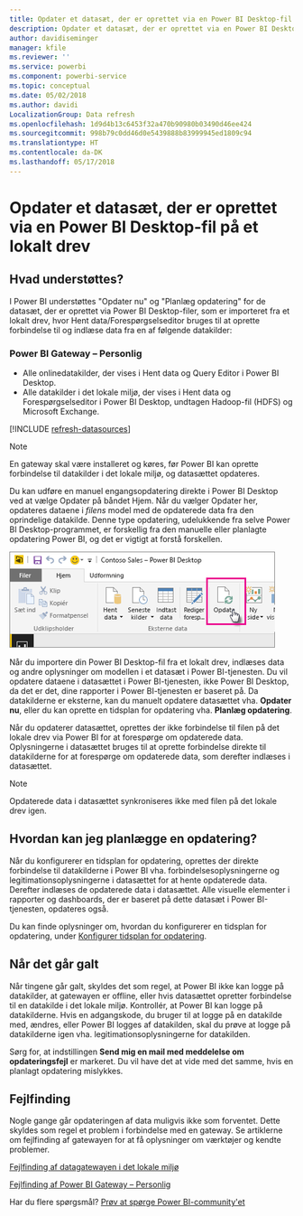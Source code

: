 ```yaml
---
title: Opdater et datasæt, der er oprettet via en Power BI Desktop-fil – lokalt
description: Opdater et datasæt, der er oprettet via en Power BI Desktop-fil på et lokalt drev
author: davidiseminger
manager: kfile
ms.reviewer: ''
ms.service: powerbi
ms.component: powerbi-service
ms.topic: conceptual
ms.date: 05/02/2018
ms.author: davidi
LocalizationGroup: Data refresh
ms.openlocfilehash: 1d9d4b13c6453f32a470b90980b03490d46ee424
ms.sourcegitcommit: 998b79c0dd46d0e5439888b83999945ed1809c94
ms.translationtype: HT
ms.contentlocale: da-DK
ms.lasthandoff: 05/17/2018
---
```

# <a name="refresh-a-dataset-created-from-a-power-bi-desktop-file-on-a-local-drive"></a>Opdater et datasæt, der er oprettet via en Power BI Desktop-fil på et lokalt drev
## <a name="whats-supported"></a>Hvad understøttes?
I Power BI understøttes "Opdater nu" og "Planlæg opdatering" for de datasæt, der er oprettet via Power BI Desktop-filer, som er importeret fra et lokalt drev, hvor Hent data/Forespørgselseditor bruges til at oprette forbindelse til og indlæse data fra en af følgende datakilder:

### <a name="power-bi-gateway---personal"></a>Power BI Gateway – Personlig
* Alle onlinedatakilder, der vises i Hent data og Query Editor i Power BI Desktop.
* Alle datakilder i det lokale miljø, der vises i Hent data og Forespørgselseditor i Power BI Desktop, undtagen Hadoop-fil (HDFS) og Microsoft Exchange.

<!-- Refresh Data sources-->
[!INCLUDE [refresh-datasources](./includes/refresh-datasources.md)]

> [!NOTE]
> En gateway skal være installeret og køres, før Power BI kan oprette forbindelse til datakilder i det lokale miljø, og datasættet opdateres.
> 
> 

Du kan udføre en manuel engangsopdatering direkte i Power BI Desktop ved at vælge Opdater på båndet Hjem. Når du vælger Opdater her, opdateres dataene i *filens* model med de opdaterede data fra den oprindelige datakilde. Denne type opdatering, udelukkende fra selve Power BI Desktop-programmet, er forskellig fra den manuelle eller planlagte opdatering Power BI, og det er vigtigt at forstå forskellen.

![](media/refresh-desktop-file-local-drive/pbix-refresh.png)

Når du importere din Power BI Desktop-fil fra et lokalt drev, indlæses data og andre oplysninger om modellen i et datasæt i Power BI-tjenesten. Du vil opdatere dataene i datasættet i Power BI-tjenesten, ikke Power BI Desktop, da det er det, dine rapporter i Power BI-tjenesten er baseret på. Da datakilderne er eksterne, kan du manuelt opdatere datasættet vha. **Opdater nu**, eller du kan oprette en tidsplan for opdatering vha. **Planlæg opdatering**.

Når du opdaterer datasættet, oprettes der ikke forbindelse til filen på det lokale drev via Power BI for at forespørge om opdaterede data. Oplysningerne i datasættet bruges til at oprette forbindelse direkte til datakilderne for at forespørge om opdaterede data, som derefter indlæses i datasættet.

> [!NOTE]
> Opdaterede data i datasættet synkroniseres ikke med filen på det lokale drev igen.
> 
> 

## <a name="how-do-i-schedule-refresh"></a>Hvordan kan jeg planlægge en opdatering?
Når du konfigurerer en tidsplan for opdatering, oprettes der direkte forbindelse til datakilderne i Power BI vha. forbindelsesoplysningerne og legitimationsoplysningerne i datasættet for at hente opdaterede data. Derefter indlæses de opdaterede data i datasættet. Alle visuelle elementer i rapporter og dashboards, der er baseret på dette datasæt i Power BI-tjenesten, opdateres også.

Du kan finde oplysninger om, hvordan du konfigurerer en tidsplan for opdatering, under [Konfigurer tidsplan for opdatering](refresh-scheduled-refresh.md).

## <a name="when-things-go-wrong"></a>Når det går galt
Når tingene går galt, skyldes det som regel, at Power BI ikke kan logge på datakilder, at gatewayen er offline, eller hvis datasættet opretter forbindelse til en datakilde i det lokale miljø. Kontrollér, at Power BI kan logge på datakilderne. Hvis en adgangskode, du bruger til at logge på en datakilde med, ændres, eller Power BI logges af datakilden, skal du prøve at logge på datakilderne igen vha. legitimationsoplysningerne for datakilden.

Sørg for, at indstillingen **Send mig en mail med meddelelse om opdateringsfejl** er markeret. Du vil have det at vide med det samme, hvis en planlagt opdatering mislykkes.

## <a name="troubleshooting"></a>Fejlfinding
Nogle gange går opdateringen af data muligvis ikke som forventet. Dette skyldes som regel et problem i forbindelse med en gateway. Se artiklerne om fejlfinding af gatewayen for at få oplysninger om værktøjer og kendte problemer.

[Fejlfinding af datagatewayen i det lokale miljø](service-gateway-onprem-tshoot.md)

[Fejlfinding af Power BI Gateway – Personlig](service-admin-troubleshooting-power-bi-personal-gateway.md)

Har du flere spørgsmål? [Prøv at spørge Power BI-community'et](http://community.powerbi.com/)

